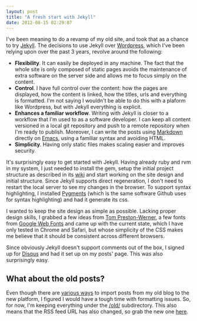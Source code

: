 ```yaml
---
layout: post
title: "A fresh start with Jekyll"
date: 2012-08-15 02:29:07
---
```


I've been meaning to do a revamp of my old site, and took that as a chance to try [Jekyll](https://github.com/mojombo/jekyll/). The decisions to use Jekyll over [Wordpress](http://wordpress.org/), which I've been relying upon over the past 3 years, revolve around the following:

* **Flexibility**. It can easily be deployed in any machine. The fact that the whole site is only composed of static pages avoids the maintenance of extra software on the server side and allows me to focus simply on the content.
* **Control**. I have full control over the content: how the pages are displayed, how the content is linked, how the titles, urls and everything is formatted. I'm not saying I wouldn't be able to do this with a plaform like Wordpress, but with Jekyll everything is explicit.
* **Enhances a familiar workflow**. Writing with Jekyll is closer to a workflow that I'm used to as a software developer. I can keep all content versioned in a local git repository and push to a remote repository when I'm ready to publish. Moreover, I can write the posts using [Markdown](http://daringfireball.net/projects/markdown/) directly on [Emacs](http://jblevins.org/projects/markdown-mode/), using a familiar syntax and avoiding HTML.
* **Simplicity**. Having only static files makes scaling easier and improves security.

It's surprisingly easy to get started with Jekyll. Having already ruby and rvm in my system, I just needed to install the gem, setup the initial project structure as described in its [wiki](https://github.com/mojombo/jekyll/wiki/usage) and start working on the site design and initial structure. Since Jekyll supports direct regeneration, I don't need to restart the local server to see my changes in the browser. To support syntax highlighting, I installed [Pygments](http://pygments.org/) (which is the same software Github uses for syntax highlighting) and had it generate its css.

I wanted to keep the site design as simple as possible. Lacking proper design skills, I grabbed a few ideas from [Tom Preston-Werner](http://tom.preston-werner.com/), a few fonts from [Google Web Fonts](http://www.google.com/webfonts) and came up with the current state, which I have only tested in Chrome and Safari, but whose simplicity of the CSS makes me believe that it should be consistent across different browsers.

Since obviously Jekyll doesn't support comments out of the box, I signed up for [Disqus](http://disqus.com/) and had it set up on my posts' page. This was also surprisingly easy.

## What about the old posts?

Even though there are [various ways](https://github.com/mojombo/jekyll/wiki/Blog-Migrations) to import posts from my old blog to the new platform, I figured I would have a tough time with formatting issues. So, for now, I'm keeping everything under the [/old/](/old/) subdirectory. This also means that the RSS feed URL has also changed, so grab the new one [here](/atom.xml).

